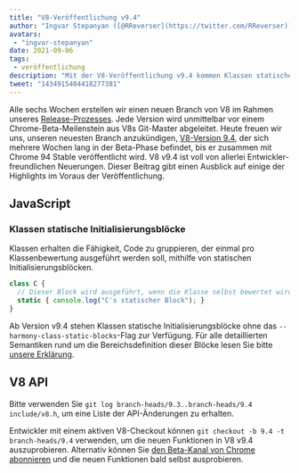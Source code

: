 ```yaml
---
title: "V8-Veröffentlichung v9.4"
author: "Ingvar Stepanyan ([@RReverser](https://twitter.com/RReverser))"
avatars:
 - "ingvar-stepanyan"
date: 2021-09-06
tags:
 - veröffentlichung
description: "Mit der V8-Veröffentlichung v9.4 kommen Klassen statische Initialisierungsblöcke zu JavaScript."
tweet: "1434915404418277381"
---
```

Alle sechs Wochen erstellen wir einen neuen Branch von V8 im Rahmen unseres [Release-Prozesses](https://v8.dev/docs/release-process). Jede Version wird unmittelbar vor einem Chrome-Beta-Meilenstein aus V8s Git-Master abgeleitet. Heute freuen wir uns, unseren neuesten Branch anzukündigen, [V8-Version 9.4](https://chromium.googlesource.com/v8/v8.git/+log/branch-heads/9.4), der sich mehrere Wochen lang in der Beta-Phase befindet, bis er zusammen mit Chrome 94 Stable veröffentlicht wird. V8 v9.4 ist voll von allerlei Entwickler-freundlichen Neuerungen. Dieser Beitrag gibt einen Ausblick auf einige der Highlights im Voraus der Veröffentlichung.

<!--truncate-->
## JavaScript

### Klassen statische Initialisierungsblöcke

Klassen erhalten die Fähigkeit, Code zu gruppieren, der einmal pro Klassenbewertung ausgeführt werden soll, mithilfe von statischen Initialisierungsblöcken.

```javascript
class C {
  // Dieser Block wird ausgeführt, wenn die Klasse selbst bewertet wird
  static { console.log("C's statischer Block"); }
}
```

Ab Version v9.4 stehen Klassen statische Initialisierungsblöcke ohne das `--harmony-class-static-blocks`-Flag zur Verfügung. Für alle detaillierten Semantiken rund um die Bereichsdefinition dieser Blöcke lesen Sie bitte [unsere Erklärung](https://v8.dev/features/class-static-initializer-blocks).

## V8 API

Bitte verwenden Sie `git log branch-heads/9.3..branch-heads/9.4 include/v8.h`, um eine Liste der API-Änderungen zu erhalten.

Entwickler mit einem aktiven V8-Checkout können `git checkout -b 9.4 -t branch-heads/9.4` verwenden, um die neuen Funktionen in V8 v9.4 auszuprobieren. Alternativ können Sie [den Beta-Kanal von Chrome abonnieren](https://www.google.com/chrome/browser/beta.html) und die neuen Funktionen bald selbst ausprobieren.
